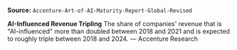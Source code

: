 **Source:** `Accenture-Art-of-AI-Maturity-Report-Global-Revised`

**AI-Influenced Revenue Tripling**
The share of companies' revenue that is "AI-influenced" more than doubled between 2018 and 2021 and is expected to roughly triple between 2018 and 2024. — Accenture Research
